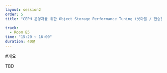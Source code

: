 ```yaml
---
layout: session2
order: 5
title: "CEPH 운영자를 위한 Object Storage Performance Tuning (넷마블 / 한승진) "

track:
  - Room E5
time: "15:20 ~ 16:00"
duration: 40분
---
```

#개요

TBD

